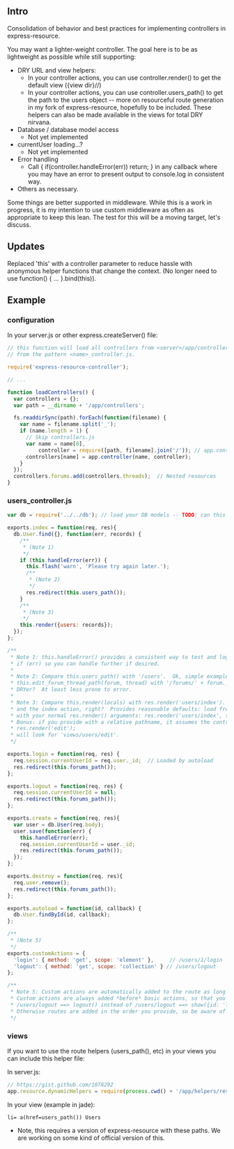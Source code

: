 Intro
--------
Consolidation of behavior and best practices for implementing controllers in express-resource.

You may want a lighter-weight controller.  The goal here is to be as lightweight as possible while
still supporting:

  * DRY URL and view helpers:
    - In your controller actions, you can use controller.render() to get the default view ({view dir}/<resource>/<action>)
    - In your controller actions, you can use controller.users_path() to get the path to the users object -- more on
      resourceful route generation in my fork of express-resource, hopefully to be included.  These helpers can
      also be made available in the views for total DRY nirvana.
  * Database / database model access
    - Not yet implemented
  * currentUser loading...?
    - Not yet implemented
  * Error handling
    - Call { if(controller.handleError(err)) return; } in any callback where you may have an error to present output 
      to console.log in consistent way. 
  * Others as necessary.

Some things are better supported in middleware.  While this is a work in progress, it is my intention
to use custom middleware as often as appropriate to keep this lean.  The test for this will be a moving target,
let's discuss.

Updates
-------
Replaced 'this' with a controller parameter to reduce hassle with anonymous helper functions that change the context. (No longer need to use function() { ... }.bind(this)).

Example
--------


### configuration

In your server.js or other express.createServer() file:

```javascript
// this function will load all controllers from <server>/app/controllers, assigning each a name
// from the pattern <name>_controller.js. 

require('express-resource-controller');

// ...

function loadControllers() {
  var controllers = {};
  var path = __dirname + '/app/controllers';

  fs.readdirSync(path).forEach(function(filename) {
    var name = filename.split('_');
    if (name.length > 1) {
      // Skip controllers.js
      var name = name[0],
          controller = require([path, filename].join('/')); // app.controller calls app.resource();
      controllers[name] = app.controller(name, controller);
    }
  });
  controllers.forums.add(controllers.threads);  // Nested resources  
}
```

### users_controller.js
  
```javascript
var db = require('../../db'); // load your DB models -- TODO: can this be pushed into controller somehow?

exports.index = function(req, res){
  db.User.find({}, function(err, records) {
    /**
     * (Note 1)
     */
    if (this.handleError(err)) {
      this.flash('warn', 'Please try again later.');
      /**
       * (Note 2)
       */
      res.redirect(this.users_path());
    }
    /**
     * (Note 3)
     */
    this.render({users: records});  
  });
};

/**
 * Note 1: this.handleError() provides a consistent way to test and log callback errors, and will return true
 * if (err) so you can handle further if desired.
 *
 * Note 2: Compare this.users_path() with '/users'.  Ok, simple example, but compare 
 * this.edit_forum_thread_path(forum, thread) with '/forums/' + forum._id + '/threads/' + thread.id + '/edit'.
 * DRYer?  At least less prone to error.
 *
 * Note 3: Compare this.render(locals) with res.render('users/index').  We already know we're the users controller
 * and the index action, right?  Provides reasonable defaults: load from 'views/users/index'.   You can still call 
 * with your normal res.render() arguments: res.render('users/index', {layout: null}); for full control.  
 * Bonus: if you provide with a relative pathname, it assumes the controller part:
 * res.render('edit');
 * will look for 'views/users/edit'.
 */ 

exports.login = function(req, res) {
  req.session.currentUserId = req.user._id;  // Loaded by autoload
  res.redirect(this.forums_path());
};

exports.logout = function(req, res) {
  req.session.currentUserId = null;
  res.redirect(this.forums_path()); 
};

exports.create = function(req, res){
  var user = db.User(req.body);
  user.save(function(err) {
    this.handleError(err);
    req.session.currentUserId = user._id;
    res.redirect(this.forums_path());
  });
};

exports.destroy = function(req, res){
  req.user.remove();
  res.redirect(this.forums_path());
};

exports.autoload = function(id, callback) {
  db.User.findById(id, callback);
};

/**
 * (Note 5)
 */
exports.customActions = {
  'login': { method: 'get', scope: 'element' },     // /users/1/login
  'logout': { method: 'get', scope: 'collection' } // /users/logout
};

/**
 * Note 5: Custom actions are automatically added to the route as long as you declare them here.
 * Custom actions are always added *before* basic actions, so that you always get 
 * /users/logout ==> logout() instead of /users/logout ==> show({id: 'logout'}).
 * Otherwise routes are added in the order you provide, so be aware of this possible problem.
 */

```

### views

If you want to use the route helpers (users_path(), etc) in your views you can include this helper file:

In server.js:

```javascript
// https://gist.github.com/1078292
app.resource.dynamicHelpers = require(process.cwd() + '/app/helpers/resourceful_urls');
```

In your view (example in jade):

```jade
li= a(href=users_path()) Users
```

* Note, this requires a version of express-resource with these paths.  We are working on some kind of official version of this.
